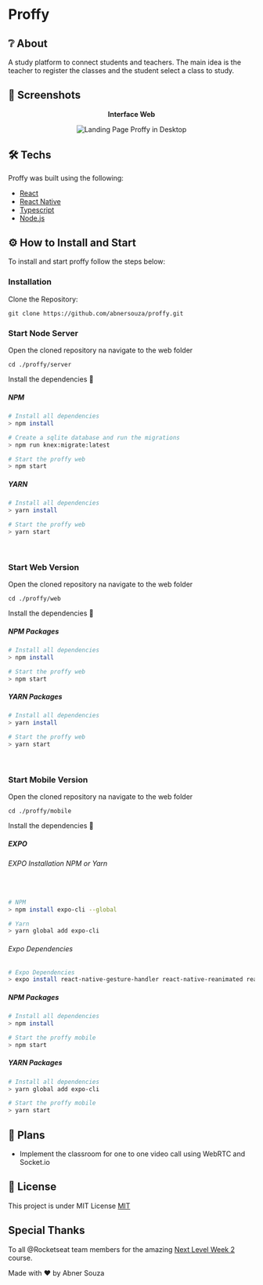 # Proffy

## ❔ About

A study platform to connect students and teachers.
The main idea is the teacher to register the classes and the student select a class to study.

## 📸 Screenshots

<p align="center"><b>Interface Web</b></p>
<p align="center">
  <img src="https://repository-images.githubusercontent.com/285049464/92458900-d744-11ea-8a78-36754300c647" alt="Landing Page Proffy in Desktop" />
</p>

## 🛠 Techs

Proffy was built using the following:

- [React](https://pt-br.reactjs.org/)
- [React Native](https://reactnative.dev/)
- [Typescript](https://www.typescriptlang.org/)
- [Node.js](https://nodejs.org/en/)

## ⚙ How to Install and Start

To install and start proffy follow the steps below:

### Installation

Clone the Repository:

```
git clone https://github.com/abnersouza/proffy.git
```

### Start Node Server

Open the cloned repository na navigate to the web folder

```
cd ./proffy/server
```

Install the dependencies 🚀

##### NPM

```bash
# Install all dependencies
> npm install

# Create a sqlite database and run the migrations
> npm run knex:migrate:latest

# Start the proffy web
> npm start
```

##### YARN

```bash
# Install all dependencies
> yarn install

# Start the proffy web
> yarn start
```

<br>

### Start Web Version

Open the cloned repository na navigate to the web folder

```
cd ./proffy/web
```

Install the dependencies 🚀

##### NPM Packages

```bash
# Install all dependencies
> npm install

# Start the proffy web
> npm start
```

##### YARN Packages

```bash
# Install all dependencies
> yarn install

# Start the proffy web
> yarn start
```

<br>

### Start Mobile Version

Open the cloned repository na navigate to the web folder

```
cd ./proffy/mobile
```

Install the dependencies 🚀

##### EXPO

###### EXPO Installation NPM or Yarn

<br>

```bash
# NPM
> npm install expo-cli --global

# Yarn
> yarn global add expo-cli
```

###### Expo Dependencies

```bash
# Expo Dependencies
> expo install react-native-gesture-handler react-native-reanimated react-native-screens react-native-safe-area-context @react-native-community/masked-view expo-font @expo-google-fonts/archivo @expo-google-fonts/poppins

```

##### NPM Packages

```bash
# Install all dependencies
> npm install

# Start the proffy mobile
> npm start
```

##### YARN Packages

```bash
# Install all dependencies
> yarn global add expo-cli

# Start the proffy mobile
> yarn start
```

## 🥅 Plans

- Implement the classroom for one to one video call using WebRTC and Socket.io

## 📜 License

This project is under MIT License [MIT](./LICENSE)

## Special Thanks

To all @Rocketseat team members for the amazing [Next Level Week 2](https://nextlevelweek.com/episodios/omnistack/1/edicao/2) course.

Made with ❤️ by Abner Souza

